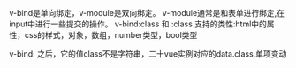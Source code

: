 v-bind是单向绑定，v-module是双向绑定。
v-module通常是和表单进行绑定,在input中进行一些提交的操作。
v-bind:class 和  :class
支持的类性:html中的属性，css的样式，对象，数组，number类型，bool类型

v-bind: 之后，它的值class不是字符串，二十vue实例对应的data.class,单项变动


